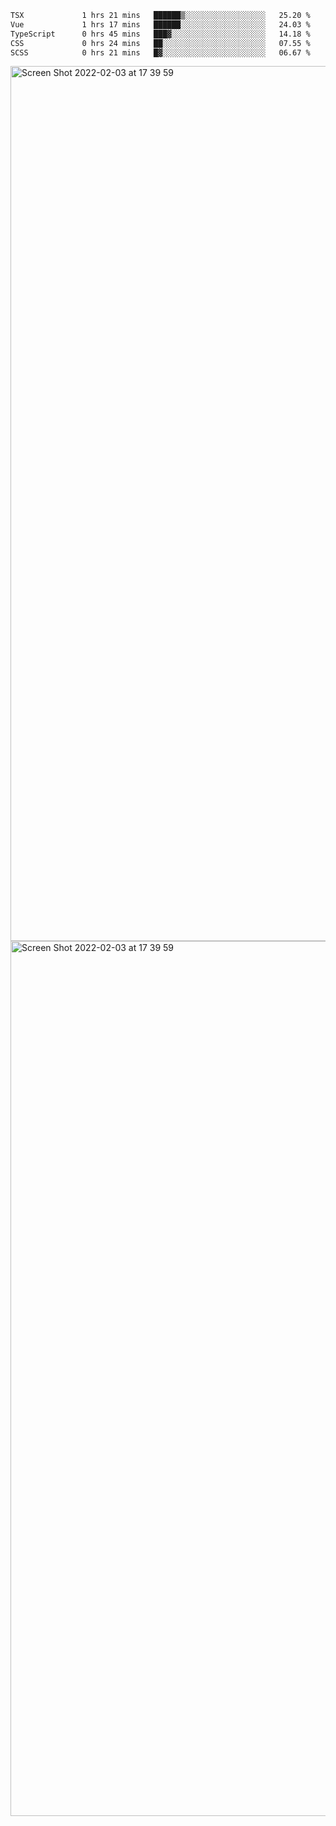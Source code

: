 <!--START_SECTION:waka-->

```txt
TSX             1 hrs 21 mins   ██████▒░░░░░░░░░░░░░░░░░░   25.20 %
Vue             1 hrs 17 mins   ██████░░░░░░░░░░░░░░░░░░░   24.03 %
TypeScript      0 hrs 45 mins   ███▓░░░░░░░░░░░░░░░░░░░░░   14.18 %
CSS             0 hrs 24 mins   ██░░░░░░░░░░░░░░░░░░░░░░░   07.55 %
SCSS            0 hrs 21 mins   █▓░░░░░░░░░░░░░░░░░░░░░░░   06.67 %
```

<!--END_SECTION:waka-->

<img width="1400" alt="Screen Shot 2022-02-03 at 17 39 59" src="https://user-images.githubusercontent.com/45716542/152387304-f2b60485-53a6-4f4b-a818-5cefb1b0c0ae.png">
<img width="1400" alt="Screen Shot 2022-02-03 at 17 39 59" src="https://user-images.githubusercontent.com/45716542/152387273-ea5cdf21-2a45-44da-8bef-00c1763b1d42.png">
